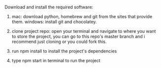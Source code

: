 Download and install the required software:

1. mac: download python, homebrew and git from the sites that provide them. 
windows: install git and chocolatey.

2. clone project repo: open your terminal and navigate to where you want to store the project, you can go to this repo's master branch and i recommend just cloning or you could fork this.

3. run npm install to install the project's dependencies
4. type npm start in terminal to run the project
